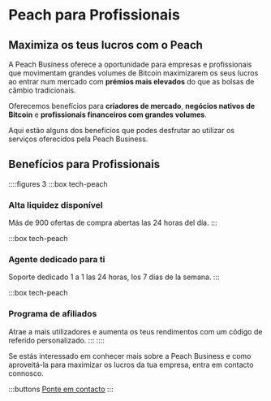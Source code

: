 # Peach para Profissionais

## Maximiza os teus lucros com o Peach

A Peach Business oferece a oportunidade para empresas e profissionais que movimentam grandes volumes de Bitcoin maximizarem os seus lucros ao entrar num mercado com **prémios mais elevados** do que as bolsas de câmbio tradicionais.

Oferecemos benefícios para **criadores de mercado**, **negócios nativos de Bitcoin** e **profissionais financeiros com grandes volumes**.

Aqui estão alguns dos benefícios que podes desfrutar ao utilizar os serviços oferecidos pela Peach Business.

## Benefícios para Profissionais

::::figures 3
:::box tech-peach

### Alta liquidez disponível

Más de 900 ofertas de compra abertas las 24 horas del día.
:::

:::box tech-peach

### Agente dedicado para ti

Soporte dedicado 1 a 1 las 24 horas, los 7 días de la semana.
:::

:::box tech-peach

### Programa de afiliados

Atrae a mais utilizadores e aumenta os teus rendimentos com um código de referido personalizado.
:::
::::

Se estás interessado em conhecer mais sobre a Peach Business e como aproveitá-la para maximizar os lucros da tua empresa, entra em contacto connosco.

:::buttons
[Ponte em contacto](mailto:$contactEmail$)
:::
